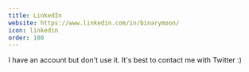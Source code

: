 ```yaml
---
title: LinkedIn
website: https://www.linkedin.com/in/binarymoon/
icon: linkedin
order: 100
---
```

I have an account but don't use it. It's best to contact me with Twitter :)
